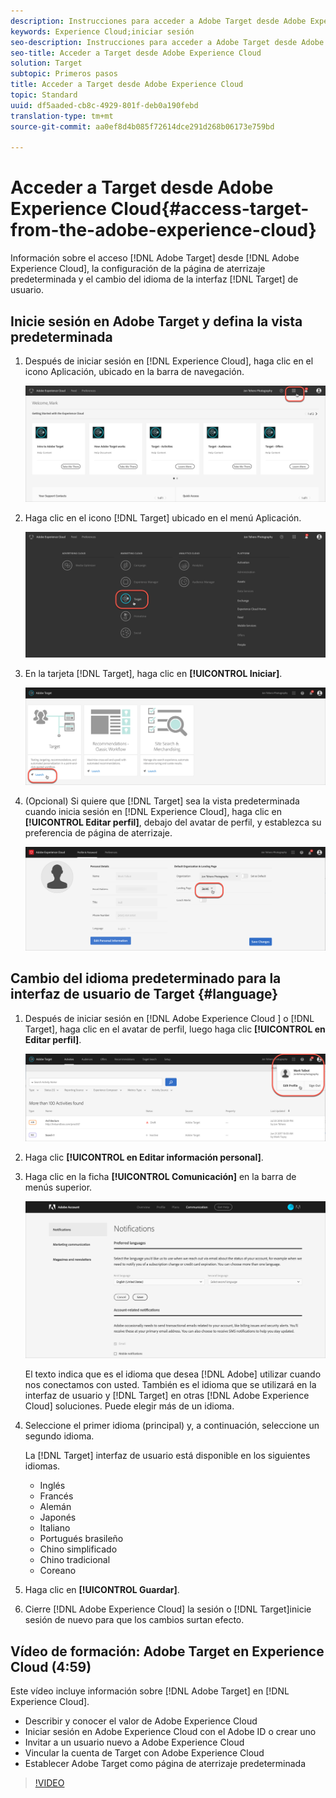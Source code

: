 ```yaml
---
description: Instrucciones para acceder a Adobe Target desde Adobe Experience Cloud.
keywords: Experience Cloud;iniciar sesión
seo-description: Instrucciones para acceder a Adobe Target desde Adobe Experience Cloud.
seo-title: Acceder a Target desde Adobe Experience Cloud
solution: Target
subtopic: Primeros pasos
title: Acceder a Target desde Adobe Experience Cloud
topic: Standard
uuid: df5aaded-cb8c-4929-801f-deb0a190febd
translation-type: tm+mt
source-git-commit: aa0ef8d4b085f72614dce291d268b06173e759bd

---
```



# Acceder a Target desde Adobe Experience Cloud{#access-target-from-the-adobe-experience-cloud}

Información sobre el acceso [!DNL Adobe Target] desde [!DNL Adobe Experience Cloud], la configuración de la página de aterrizaje predeterminada y el cambio del idioma de la interfaz [!DNL Target] de usuario.

## Inicie sesión en Adobe Target y defina la vista predeterminada

1. Después de iniciar sesión en [!DNL Experience Cloud], haga clic en el icono Aplicación, ubicado en la barra de navegación.

   ![icono de aplicación](/help/c-intro/assets/appmenu-new.png)

1. Haga clic en el icono [!DNL Target] ubicado en el menú Aplicación.

   ![Icono de objetivo](/help/c-intro/assets/appmenu-target-new.png)

1. En la tarjeta [!DNL Target], haga clic en **[!UICONTROL Iniciar]**.

   ![Inicio de Target](/help/c-intro/assets/target-launch-new.png)

1. (Opcional) Si quiere que [!DNL Target] sea la vista predeterminada cuando inicia sesión en [!DNL Experience Cloud], haga clic en **[!UICONTROL Editar perfil]**, debajo del avatar de perfil, y establezca su preferencia de página de aterrizaje.

   ![Página de aterrizaje](/help/c-intro/assets/pagepref-new.png)

## Cambio del idioma predeterminado para la interfaz de usuario de Target {#language}

1. Después de iniciar sesión en [!DNL Adobe Experience Cloud ] o [!DNL Target], haga clic en el avatar de perfil, luego haga clic **[!UICONTROL en Editar perfil]**.

   ![Editar perfil](/help/c-intro/assets/change-language.png)

1. Haga clic **[!UICONTROL en Editar información personal]**.

1. Haga clic en la ficha **[!UICONTROL Comunicación]** en la barra de menús superior.

   ![Idiomas preferidos](/help/c-intro/assets/prefered-language.png)

   El texto indica que es el idioma que desea [!DNL Adobe] utilizar cuando nos conectamos con usted. También es el idioma que se utilizará en la interfaz de usuario y [!DNL Target] en otras [!DNL Adobe Experience Cloud] soluciones. Puede elegir más de un idioma.

1. Seleccione el primer idioma (principal) y, a continuación, seleccione un segundo idioma.

   La [!DNL Target] interfaz de usuario está disponible en los siguientes idiomas.

   * Inglés
   * Francés
   * Alemán
   * Japonés
   * Italiano
   * Portugués brasileño
   * Chino simplificado
   * Chino tradicional
   * Coreano

1. Haga clic en **[!UICONTROL Guardar]**.

1. Cierre [!DNL Adobe Experience Cloud] la sesión o [!DNL Target]inicie sesión de nuevo para que los cambios surtan efecto.

## Vídeo de formación: Adobe Target en Experience Cloud (4:59)

Este vídeo incluye información sobre [!DNL Adobe Target] en [!DNL Experience Cloud].

* Describir y conocer el valor de Adobe Experience Cloud
* Iniciar sesión en Adobe Experience Cloud con el Adobe ID o crear uno
* Invitar a un usuario nuevo a Adobe Experience Cloud
* Vincular la cuenta de Target con Adobe Experience Cloud
* Establecer Adobe Target como página de aterrizaje predeterminada

>[!VIDEO](https://www.youtube.com/watch?v=7lwYrYC7vdM)